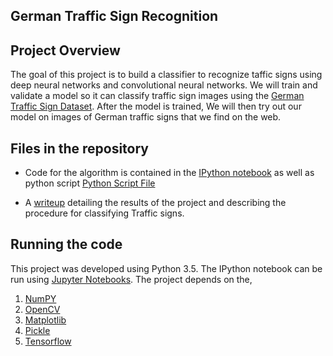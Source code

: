 ## German Traffic Sign Recognition 

Project Overview
---
The goal of this project is to build a classifier to recognize taffic signs using deep neural networks and convolutional neural networks.
We will train and validate a model so it can classify traffic sign images using the [German Traffic Sign Dataset](http://benchmark.ini.rub.de/?section=gtsrb&subsection=dataset). After the model is trained, We will then try out our model on images of German traffic signs that we find on the web.

Files in the repository
---
* Code for the algorithm is contained in the [IPython notebook](./Traffic_Sign_Classifier.ipynb) as well as python script [Python Script File](./Traffic_Sign_Classifier.py)

* A [writeup](./writeup.md) detailing the results of the project and describing the procedure for classifying Traffic signs.

Running the code
---
This project was developed using Python 3.5. The IPython notebook can be run using [Jupyter Notebooks](http://jupyter.org/).
The project depends on the,
  1. [NumPY](http://www.numpy.org/)
  2. [OpenCV](http://opencv.org/)
  3. [Matplotlib](https://matplotlib.org/)
  4. [Pickle](https://docs.python.org/3/library/pickle.html)
  5. [Tensorflow](https://www.tensorflow.org/)


